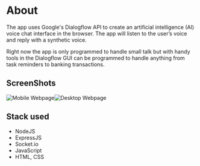 # About
The app uses Google's Dialogflow API to create an artificial intelligence (AI) voice chat interface in the browser. The app will listen to the user’s voice and reply with a synthetic voice.

Right now the app is only programmed to handle small talk but with handy tools in the Dialogflow GUI can be programmed to handle anything from task reminders to banking transactions.

## ScreenShots
![Mobile Webpage](https://imgur.com/fGBjKTo)![Desktop Webpage](https://imgur.com/3E5mJlJ)
## Stack used
 - NodeJS
 - ExpressJS
 - Socket.io
 - JavaScript
 - HTML, CSS
